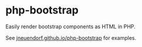 # php-bootstrap
Easily render bootstrap components as HTML in PHP.

See [jneuendorf.github.io/php-bootstrap](https://jneuendorf.github.io/php-bootstrap/) for examples.
